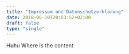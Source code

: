 ```yaml
---
title: "Impressum und Datenschutzerklärung"
date: 2018-06-10T20:03:52+02:00
draft: false
type: "single"
---
```


Huhu
Where is the content
